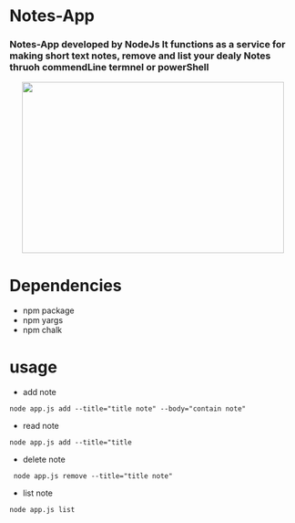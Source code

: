 # Notes-App

### Notes-App developed by NodeJs It functions as a service for making short text notes, remove and list your dealy Notes thruoh commendLine termnel or powerShell 


<p align="center">
  <img width="460" height="300" src="https://previews.123rf.com/images/vectorgalaxy/vectorgalaxy1808/vectorgalaxy180815623/107485926-notes-vector-icon-isolated-on-transparent-background-notes-logo-concept.jpg">
</p>



# Dependencies 
 - npm package 
 - npm yargs
 - npm chalk

 # usage 
 - add note
 ```
 node app.js add --title="title note" --body="contain note"
 ```
 - read note 
 ```
 node app.js add --title="title
 ```
 - delete note
 ```
  node app.js remove --title="title note"
  ```
  - list note
  ```
  node app.js list 
  ```
  

 


